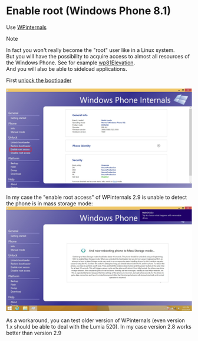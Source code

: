 # Enable root (Windows Phone 8.1)

Use [WPinternals](https://github.com/ReneLergner/WPinternals)

> [!NOTE]
> In fact you won't really become the "root" user like in a Linux system.  
> But you will have the possibility to acquire access to almost all resources of the Windows Phone. See for example [wp81Elevation](https://github.com/fredericGette/wp81Elevation).  
> And you will also be able to sideload applications.

First [unlock the bootloader](/content/unlock_bootloader/Readme.md)

![](root01.jpg)

In my case the "enable root access" of WPinternals 2.9 is unable to detect the phone is in mass storage mode:
![](rootpb.jpg)

As a workaround, you can test older version of WPinternals (even version 1.x should be able to deal with the Lumia 520).
In my case version 2.8 works better than version 2.9
